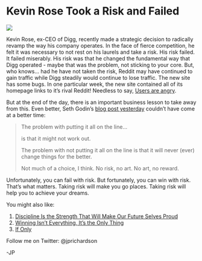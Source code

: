 <!--
id: 1196807008
link: http://techneur.com/post/1196807008/kevin-rose-took-a-risk-and-failed
slug: kevin-rose-took-a-risk-and-failed
date: Sun Sep 26 2010 23:04:47 GMT-0500 (CDT)
publish: 2010-09-026
tags: risk
-->


Kevin Rose Took a Risk and Failed
=================================

![](http://media.tumblr.com/tumblr_l9e2qyePuM1qzbc4f.jpg)

Kevin Rose, ex-CEO of Digg, recently made a strategic decision to
radically revamp the way his company operates. In the face of fierce
competition, he felt it was necessary to not rest on his laurels and
take a risk. His risk failed. It failed miserably. His risk was that he
changed the fundamental way that Digg operated - maybe that was the
problem, not sticking to your core. But, who knows… had he have not
taken the risk, Reddit may have continued to gain traffic while Digg
steadily would continue to lose traffic. The new site has some bugs. In
one particular week, the new site contained all of its homepage links to
it’s rival Reddit! Needless to say, [Users are
angry](http://socialnews.tumblr.com/post/1191010750/fix-digg).

But at the end of the day, there is an important business lesson to take
away from this. Even better, Seth Godin’s [blog post
yesterday](http://sethgodin.typepad.com/seths_blog/2010/09/the-problem-with-putting-it-all-on-the-line.html)
couldn’t have come at a better time: 

> The problem with putting it all on the line…
>
> is that it might not work out.
>
> The problem with not putting it all on the line is that it will never
> (ever) change things for the better.
>
> Not much of a choice, I think. No risk, no art. No art, no reward.

Unfortunately, you can fail with risk. But fortunately, you can win with
risk. That’s what matters. Taking risk will make you go places. Taking
risk will help you to achieve your dreams.

You might also like:

1.  [Discipline Is the Strength That Will Make Our Future Selves
    Proud](http://techneur.com/post/1017665420/discipline-is-the-strength-to-do-things-that-will-make)
2.  [Winning Isn’t Everything, It’s the Only
    Thing](http://techneur.com/post/800712804/winning-isnt-everything-its-the-only-thing)
3.  [If Only](http://techneur.com/post/711982960/if-only)

Follow me on Twitter: @jprichardson

-JP

